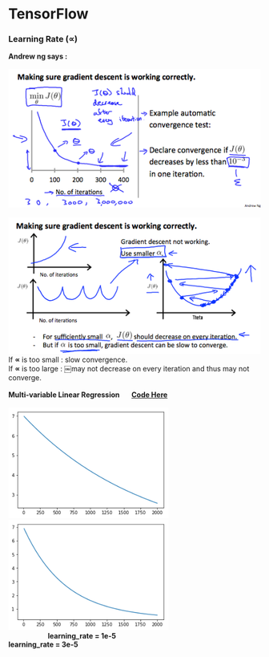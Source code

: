 # TensorFlow

### Learning Rate (∝)
**Andrew ng says :**
<br>
<br>
<img src="https://github.com/JUWON-KEVIN-LEE/ML/blob/master/images/learning_rate_andrew_ng.png"/>
<br>
<br>
<img src="https://github.com/JUWON-KEVIN-LEE/ML/blob/master/images/learning_rate_andrew_ng2.png"/>
<br>
If **∝** is too small : slow convergence.
<br>
If **∝** is too large : ￼may not decrease on every iteration and thus may not converge.
<br>
<br>
**Multi-variable Linear Regression** &nbsp;&nbsp;&nbsp;&nbsp; [**Code Here**](https://github.com/JUWON-KEVIN-LEE/ML/blob/master/tensorflow/Multi-Variable%20Linear%20Regression.ipynb)
<br>
<br>
<img src="https://github.com/JUWON-KEVIN-LEE/ML/blob/master/images/learning_rate_1e-5.png" width="320" />
&nbsp;&nbsp;&nbsp;&nbsp;&nbsp;&nbsp;&nbsp;
<img src="https://github.com/JUWON-KEVIN-LEE/ML/blob/master/images/learning_rate_3e-5.png" width="320" />
<br>
&nbsp;&nbsp;&nbsp;&nbsp;&nbsp;&nbsp;&nbsp;&nbsp;&nbsp;&nbsp;&nbsp;&nbsp;&nbsp;&nbsp;&nbsp;&nbsp;&nbsp;&nbsp;&nbsp; **learning_rate = 1e-5** &nbsp;&nbsp;&nbsp;&nbsp;&nbsp;&nbsp;&nbsp;&nbsp;&nbsp;&nbsp;&nbsp;&nbsp;&nbsp;&nbsp;&nbsp;&nbsp;&nbsp;&nbsp;&nbsp;&nbsp;&nbsp;&nbsp;&nbsp;&nbsp;&nbsp;&nbsp;&nbsp;&nbsp;&nbsp;&nbsp;&nbsp;&nbsp;&nbsp;&nbsp;&nbsp;&nbsp;&nbsp;&nbsp;&nbsp;&nbsp;&nbsp;&nbsp;&nbsp;&nbsp;&nbsp;&nbsp;&nbsp;&nbsp;&nbsp; **learning_rate = 3e-5**
